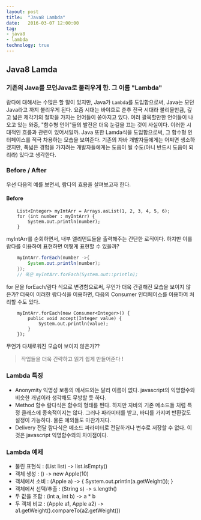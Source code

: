 ```yaml
---
layout: post
title:  "Java8 Lambda"
date:   2016-03-07 12:00:00
tag:
- java8
- lambda
technology: true
---
```


## Java8 Lamda

### 기존의 Java를 모던Java로 불리우게 한. 그 이름 "Lambda"
람다에 대해서는 수많은 할 말이 있지만, Java가 ```Lambda```를 도입함으로써,
Java는 모던 Java라고 까지 불리우게 된다. 요즘 시대는 바야흐로 춘추 전국 시대라 불리울만큼,
깊고 넓은 제각기의 철학을 가지는 언어들이 쏟아지고 있다. 여러 괄목할만한 언어들이 나오고 있는 와중,
"함수형 언어"들의 발전은 더욱 눈길을 끄는 것이 사실이다.
이러한 시대적인 흐름과 관련이 있어서일까. Java 또한 Lamda식을 도입함으로써, 그 함수형 인터페이스를
적극 차용하는 모습을 보여준다. 기존의 자바 개발자들에게는 어쩌면 생소하겠지만, 폭넓은 경험을 가지려는
개발자들에게는 도움이 될 수도(아니 반드시 도움이 되리라) 있다고 생각한다.

### Before / After
우선 다음의 예를 보면서, 람다의 효용을 살펴보고자 한다.

#### Before
```
	List<Integer> myIntArr = Arrays.asList(1, 2, 3, 4, 5, 6); 
	for (int number : myIntArr) {
		System.out.println(number);
	}
```

myIntArr를 순회하면서, 내부 엘리먼트들을 출력해주는 간단한 로직이다.
하지만 이를 람다를 이용하여 표현하면 어떻게 표현할 수 있을까?

```java
	myIntArr.forEach(number ->{
		System.out.println(number);	
	});
	// 혹은 myIntArr.forEach(System.out::println);
```

for 문을 forEach/람다 식으로 변경함으로써, 무언가 더욱 간결해진 모습을 보이지 않은가?
더욱이 이러한 람다식을 이용하면, 다음의 Consumer 인터페이스를 이용하여 처리할 수도 있다.

```
	myIntArr.forEach(new Consumer<Integer>() {
		public void accept(Integer value) {
			System.out.println(value);
		}
	});
```

무언가 다채로워진 모습이 보이지 않은가??

> 작업들을 더욱 간략하고 읽기 쉽게 만들어준다 !

### Lambda 특징
- Anonymity		익명성
	보통의 메서드와는 달리 이름이 없다. javascript의 익명함수와 비슷한 개념이라 생각해도 무방할 듯 하다.
- Method		함수
	람다식은 함수의 형태를 띈다. 하지만 자바의 기존 메소드들 처럼 특정 클래스에 종속적이지는 않다. 그러나 파라미터를 받고, 바디를 가지며 반환값도 설정이 가능하다. 물론 예외들도 마찬가지다.
- Delivery		전달
	람다식은 메소드 파라미터로 전달하거나 변수로 저장할 수 없다. 이것은 javascript 익명함수와의 차이점이다.
	
	
### Lambda 예제
- 불린 표현식 : (List<String> list) -> list.isEmpty()
- 객체 생성 : () -> new Apple(10)
- 객체에서 소비 : (Apple a) -> { System.out.println(a.getWeight()); }
- 객체에서 선택/추출 : (String s) -> s.length()
- 두 값을 조합 : (int a, int b) -> a * b
- 두 객체 비교 : (Apple a1, Apple a2) -> a1.getWeight().compareTo(a2.getWeight())